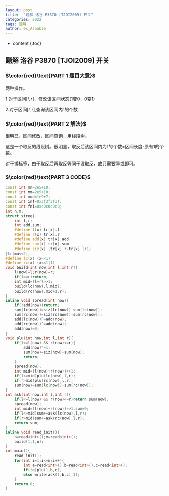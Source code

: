 ```yaml
---
layout: post
title:  "题解 洛谷 P3870 [TJOI2009] 开关"
categories: 2022
tags: 题解
author: ex_Asbable
---
```


* content
{:toc}

## 题解 洛谷 P3870 \[TJOI2009\] 开关

### $\color{red}\text{PART 1 题目大意}$

两种操作。

1.对于区间$[l,r]$，修改该区间状态(1变0，0变1)

2.对于区间$[l,r]$,查询该区间内1的个数

### $\color{red}\text{PART 2 解法}$

很明显，区间修改，区间查询，用线段树。

这是一个取反的线段树。很明显，取反后该区间内为1的个数=区间长度-原有1的个数。

对于懒标签，由于取反后再取反等同于没取反，故只需要异或即可。

### $\color{red}\text{PART 3 CODE}$

```cpp
const int mn=2e5+10;
const int mm=2e5+10;
const int mod=1e9+7;
const int inf=0x3f3f3f3f;
const int fni=0xc0c0c0c0;
int n,m;
struct stree{
    int l,r;
    int add,sum;
    #define l(x) tr[x].l
    #define r(x) tr[x].r
    #define add(x) tr[x].add
    #define sum(x) tr[x].sum
    #define siz(x) (tr[x].r-tr[x].l+1)
}tr[mn<<2];
#define lc(x) (x<<1)
#define rc(x) (x<<1|1)
void build(int now,int l,int r){
    l(now)=l;r(now)=r;
    if(l==r)return;
    int mid=(l+r)>>1;
    build(lc(now),l,mid);
    build(rc(now),mid+1,r);
}
inline void spread(int now){
    if(!add(now))return;
    sum(lc(now))=siz(lc(now))-sum(lc(now));
    sum(rc(now))=siz(rc(now))-sum(rc(now));
    add(lc(now))^=add(now);
    add(rc(now))^=add(now);
    add(now)=0;
}
void plu(int now,int l,int r){
    if(l<=l(now) && r(now)<=r){
        add(now)^=1;
        sum(now)=siz(now)-sum(now);
        return;
    }
    spread(now);
    int mid=(l(now)+r(now))>>1;
    if(l<=mid)plu(lc(now),l,r);
    if(r>mid)plu(rc(now),l,r);
    sum(now)=sum(lc(now))+sum(rc(now));
}
int ask(int now,int l,int r){
    if(l<=l(now) && r(now)<=r)return sum(now);
    spread(now);
    int mid=(l(now)+r(now))>>1,sum=0;
    if(l<=mid)sum+=ask(lc(now),l,r);
    if(r>mid)sum+=ask(rc(now),l,r);
    return sum;
}
inline void read_init(){
    n=read<int>();m=read<int>();
    build(1,1,n);
}
int main(){
    read_init();
    for(int i=1;i<=m;i++){
        int a=read<int>(),b=read<int>(),c=read<int>();
        if(!a)plu(1,b,c);
        else write(ask(1,b,c),1);
    }
    return 0;
}
```
